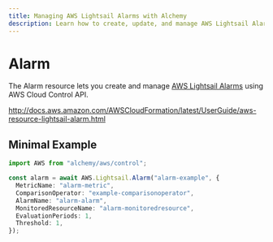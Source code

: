 ```yaml
---
title: Managing AWS Lightsail Alarms with Alchemy
description: Learn how to create, update, and manage AWS Lightsail Alarms using Alchemy Cloud Control.
---
```


# Alarm

The Alarm resource lets you create and manage [AWS Lightsail Alarms](https://docs.aws.amazon.com/lightsail/latest/userguide/) using AWS Cloud Control API.

http://docs.aws.amazon.com/AWSCloudFormation/latest/UserGuide/aws-resource-lightsail-alarm.html

## Minimal Example

```ts
import AWS from "alchemy/aws/control";

const alarm = await AWS.Lightsail.Alarm("alarm-example", {
  MetricName: "alarm-metric",
  ComparisonOperator: "example-comparisonoperator",
  AlarmName: "alarm-alarm",
  MonitoredResourceName: "alarm-monitoredresource",
  EvaluationPeriods: 1,
  Threshold: 1,
});
```

